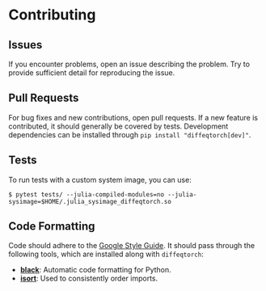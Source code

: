 # Contributing

## Issues

If you encounter problems, open an issue describing the problem. Try to provide sufficient detail for reproducing the issue.


## Pull Requests

For bug fixes and new contributions, open pull requests. If a new feature is contributed, it should generally be covered by tests. Development dependencies can be installed through `pip install "diffeqtorch[dev]"`.


## Tests

To run tests with a custom system image, you can use:

```commandline
$ pytest tests/ --julia-compiled-modules=no --julia-sysimage=$HOME/.julia_sysimage_diffeqtorch.so
```


## Code Formatting

Code should adhere to the [Google Style Guide](http://google.github.io/styleguide/pyguide.html). It should pass through the following tools, which are installed along with `diffeqtorch`:

- **[black](https://github.com/psf/black)**: Automatic code formatting for Python.
- **[isort](https://github.com/timothycrosley/isort)**: Used to consistently order imports.
